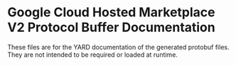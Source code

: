 # Google Cloud Hosted Marketplace V2 Protocol Buffer Documentation

These files are for the YARD documentation of the generated protobuf files.
They are not intended to be required or loaded at runtime.
